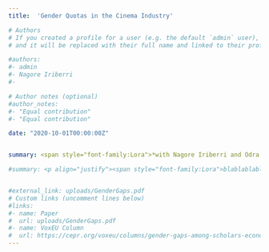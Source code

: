 ```yaml
---
title:  'Gender Quotas in the Cinema Industry'

# Authors
# If you created a profile for a user (e.g. the default `admin` user), write the username (folder name) here
# and it will be replaced with their full name and linked to their profile.

#authors:
#- admin 
#- Nagore Iriberri
#- 

# Author notes (optional)
#author_notes:
#- "Equal contribution"
#- "Equal contribution"

date: "2020-10-01T00:00:00Z"


summary: <span style="font-family:Lora">*with Nagore Iriberri and Odra Quesda*.   </span>

#summary: <p align="justify"><span style="font-family:Lora">blablablabla </br></br><ins>Presented at</ins>&colon; </span>


#external_link: uploads/GenderGaps.pdf
# Custom links (uncomment lines below)
#links:
#- name: Paper
#  url: uploads/GenderGaps.pdf
#- name: VoxEU Column
#  url: https://cepr.org/voxeu/columns/gender-gaps-among-scholars-economics-analysis-across-cohorts
---
```


